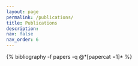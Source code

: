 ```yaml
---
layout: page
permalink: /publications/
title: Publications
description: 
nav: false
nav_order: 6
---
```


<!-- _pages/publications.md -->
<div class="publications">
{% bibliography -f papers -q @*[papercat =1]* %}
</div>
